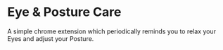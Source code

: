 # Eye & Posture Care
A simple chrome extension which periodically reminds you to relax your Eyes and adjust your Posture. 

